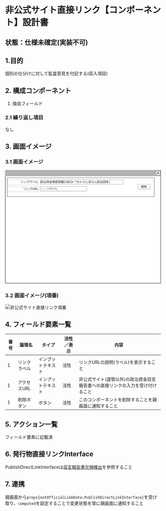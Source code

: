 ﻿# 非公式サイト直接リンク【コンポーネント】設計書

## 状態：仕様未確定(実装不可)

## 1.目的

個別の仕分けに対して監査意見を付記する(収入項目)

## 2. 構成コンポーネント

1. 独自フィールド

### 2.1 繰り返し項目

なし

## 3. 画面イメージ

### 3.1 画面イメージ

![非公式サイト直接リンク](image/非公式サイト直接リンク.drawio.png)

### 3.2 画面イメージ(項番)

![非公式サイト直接リンク項番](image/非公式サイト直接リンク項番.drawio.png)

## 4. フィールド要素一覧

| 番号 |    論理名    |       タイプ       | 活性／表示 |                                      内容                                      |
| ---- | ------------ | ------------------ | ---------- | ------------------------------------------------------------------------------ |
| 1    | リンクラベル | インプットテキスト | 活性       | リンクURLの説明(ラベル)を表示すること                                          |
| 1    | アクセスURL  | インプットテキスト | 活性       | 非公式サイト(選管以外)の政治資金収支報告書への直接リンクの入力を受け付けること |
| 1    | 削除ボタン   | ボタン             | 活性       | このコンポーネントを削除することを親画面に通知すること                         |

## 5. アクション一覧

フィールド要素に記載済

## 6. 発行物直接リンクInterface

PublishDirectLinkInterfaceは[収支報告書欠損検出](../detect_balancesheet_defect/detect_balancesheet_defect.md)を参照すること

## 7. 連携

親画面から`props{notOfficialLinkData:PublishDirectLinkInterface}`を受け取り、`computed`を設定することで変更状態を常に親画面に通知すること

